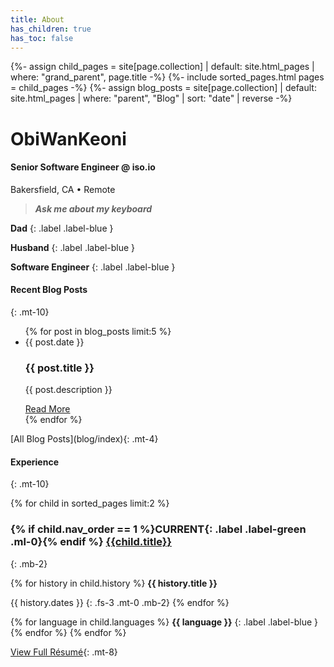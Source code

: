 ```yaml
---
title: About
has_children: true
has_toc: false
---
```

{%- assign child_pages = site[page.collection]
 | default: site.html_pages
 | where: "grand_parent", page.title -%}
{%- include sorted_pages.html pages = child_pages -%}
{%- assign blog_posts = site[page.collection]
 | default: site.html_pages
 | where: "parent", "Blog"
 | sort: "date" | reverse -%}

# <a style="text-decoration: none;" href="https://github.com/ObiWanKeoni"><i class="lni lni-github fs-6"></i><span class="gradient-text">ObiWanKeoni</span></a>
#### Senior Software Engineer @ <a style="text-decoration: none;" href="https://iso.io">iso.io<i class="lni lni-arrow-top-right"></i></a>
Bakersfield, CA • Remote
> ***Ask me about my keyboard***


**Dad**
{: .label .label-blue }

**Husband**
{: .label .label-blue }

**Software Engineer**
{: .label .label-blue }

#### Recent Blog Posts
{: .mt-10}
<ul>
{% for post in blog_posts limit:5 %}
 <li class="blog mb-6"> 
   <span class="fs-3">
   {{ post.date }} 
   </span>
   <h3 class="mt-0 mb-0">
   {{ post.title }}
   </h3>
  <p class="mb-2">
  {{ post.description }}
  </p>
   <span class="fs-4">
   <a href= "{{ post.url }}">Read More<i class="lni lni-arrow-right fs-2"></i></a>
   </span>
</li>
{% endfor %}
</ul>
[All Blog Posts<i class="lni lni-arrow-right fs-2"></i>](blog/index){: .mt-4}

#### Experience
{: .mt-10}

{% for child in sorted_pages limit:2 %}

### {% if child.nav_order == 1 %}**CURRENT**{: .label .label-green .ml-0}{% endif %} [{{child.title}}<i class="lni lni-arrow-right fs-2"></i>]({{child.url}})
{: .mb-2}

{% for history in child.history %}
**{{ history.title }}**

{{ history.dates }}
{: .fs-3 .mt-0 .mb-2}
{% endfor %}

{% for language in child.languages %}
**{{ language }}**
{: .label .label-blue }
{% endfor %}
{% endfor %}

[View Full Résumé<i class="lni lni-arrow-right fs-2"></i>](resume/index){: .mt-8}

